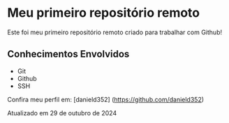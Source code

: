# Meu primeiro repositório remoto

Este foi meu primeiro repositório remoto criado para trabalhar com Github!

## Conhecimentos Envolvidos

- Git
- Github
- SSH

Confira meu perfil em: [danield352] (https://github.com/danield352)

Atualizado em 29 de outubro de 2024